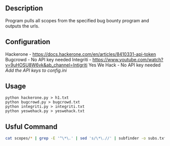 ## Description
Program pulls all scopes from the specified bug bounty program and outputs the urls.

## Configuration
Hackerone - https://docs.hackerone.com/en/articles/8410331-api-token
Bugcrowd - No API key needed
Integriti - https://www.youtube.com/watch?v=9uHOSU8W6vk&ab_channel=Intigriti
Yes We Hack - No API key needed
*Add the API keys to config.ini*

## Usage
```
python hackerone.py > h1.txt
python bugcrowd.py > bugcrowd.txt
python integriti.py > integriti.txt
python yeswehack.py > yeswehack.txt
```

## Usful Command
```bash
cat scopes/* | grep -E '^\*\.' | sed 's/\*\.//' | subfinder -o subs.txt
```

